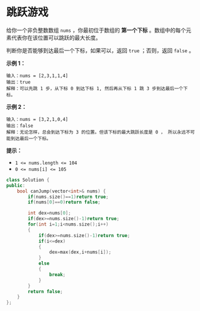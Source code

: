 # 跳跃游戏



给你一个非负整数数组 `nums` ，你最初位于数组的 **第一个下标** 。数组中的每个元素代表你在该位置可以跳跃的最大长度。

判断你是否能够到达最后一个下标，如果可以，返回 `true` ；否则，返回 `false` 。

 

**示例 1：**

```
输入：nums = [2,3,1,1,4]
输出：true
解释：可以先跳 1 步，从下标 0 到达下标 1, 然后再从下标 1 跳 3 步到达最后一个下标。
```

**示例 2：**

```
输入：nums = [3,2,1,0,4]
输出：false
解释：无论怎样，总会到达下标为 3 的位置。但该下标的最大跳跃长度是 0 ， 所以永远不可能到达最后一个下标。
```

 

**提示：**

- `1 <= nums.length <= 104`
- `0 <= nums[i] <= 105`



```c++
class Solution {
public:
    bool canJump(vector<int>& nums) {
        if(nums.size()==1)return true;
        if(nums[0]==0)return false;

        int dex=nums[0];
        if(dex>=nums.size()-1)return true;
        for(int i=1;i<nums.size();i++)
        {
            if(dex>=nums.size()-1)return true;
            if(i<=dex)
            {
                dex=max(dex,i+nums[i]);
            }
            else
            {
                break;
            }
        }
        return false;
    }
};
```

